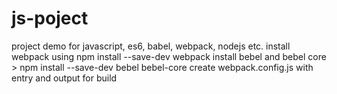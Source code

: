 # js-poject
project demo for javascript, es6, babel, webpack, nodejs etc.
install webpack using npm install --save-dev webpack
install bebel and bebel core > npm install --save-dev bebel bebel-core
create webpack.config.js with entry and output for build

